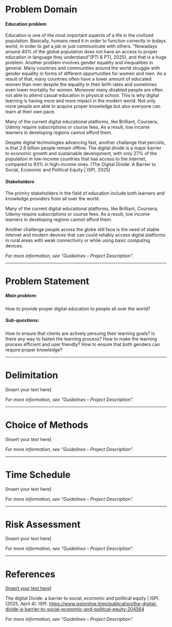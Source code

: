 # Problem Domain  
#### Education problem
Education is one of the most important aspects of a life in the civilized population. Basically, humans need it in order to function correctly in todays world, in order to get a job or just communicate with others. "Nowadays around 40% of the global population does not have an access to proper education in language they understand"(PTI & PTI, 2025), and that is a huge problem. Another problem involves gender equality and inequalities in general. Many countries and communities around the world struggle with gender equality in forms of different opportunities for women and men. As a result of that, many countries often have a lower amount of educated women than men despite the equality in their birth rates and sometimes even lower mortality for women. Moreover many disabled people are often not able to attend casual education in physical school. This is why digital learning is having more and more impact in the modern world. Not only more people are able to acquire proper knowledge but also everyone can learn at their own pace.

Many of the current digital educational platforms, like Brilliant, Coursera, Udemy require subscriptions or course fees. As a result, low income learners in developing regions cannot afford them.

Despite digital technologies advancing fast, another challange that percists, is that 2.6 billion people remain offline. The digital divide is a major barrier to economic growth and sustainable development, with only 27% of the population in low-income countries that has access to the internet, compared to 93% in high-income ones. (The Digital Divide: A Barrier to Social, Economic and Political Equity | ISPI, 2025)

#### Stakeholders
The primiry stakeholders in the field of education include both learners and knowledge providers from all over the world. 

Many of the current digital educational platforms, like Brilliant, Coursera, Udemy require subscriptions or course fees. As a result, low income learners in developing regions cannot afford them.

Another challenge people across the globe still face is the need of stable internet and modern devices that can could reliably access digital platforms in rural areas with weak connectiviry or while using basic computing devices. 


_For more information, see “Guidelines – Project Description”._  

---

# Problem Statement  
##### Main problem: 
How to provide proper digital education to people all over the world?
##### Sub-questions:
How to ensure that clients are actively persuing their learning goals?
Is there any way to fasten the learning process?
How to make the learning process efficient and user friendly?
How to ensure that both genders can require proper knowledge?

---

# Delimitation  
[Insert your text here]  

_For more information, see “Guidelines – Project Description”._  

---

# Choice of Methods  
[Insert your text here]  

_For more information, see “Guidelines – Project Description”._  

---

# Time Schedule  
[Insert your text here]  

_For more information, see “Guidelines – Project Description”._  

---

# Risk Assessment  
[Insert your text here]  

_For more information, see “Guidelines – Project Description”._  

---

# References  
[\[Insert your text here\]  ](https://www.deccanherald.com/world/40-global-population-doesnt-have-access-to-education-in-language-they-understand-unesco-3428194)

The digital Divide: a barrier to social, economic and political equity | ISPI. (2025, April 4). ISPI. https://www.ispionline.it/en/publication/the-digital-divide-a-barrier-to-social-economic-and-political-equity-204564


_For more information, see “Guidelines – Project Description”._